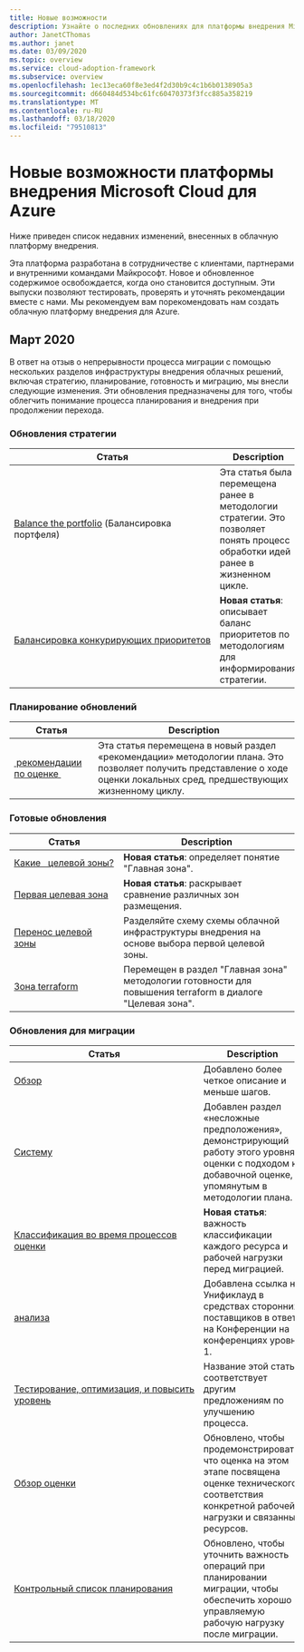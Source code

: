 ```yaml
---
title: Новые возможности
description: Узнайте о последних обновлениях для платформы внедрения Microsoft Cloud для Azure.
author: JanetCThomas
ms.author: janet
ms.date: 03/09/2020
ms.topic: overview
ms.service: cloud-adoption-framework
ms.subservice: overview
ms.openlocfilehash: 1ec13eca60f8e3ed4f2d30b9c4c1b6b0138905a3
ms.sourcegitcommit: d660484d534bc61fc60470373f3fcc885a358219
ms.translationtype: MT
ms.contentlocale: ru-RU
ms.lasthandoff: 03/18/2020
ms.locfileid: "79510813"
---
```

# <a name="whats-new-in-the-microsoft-cloud-adoption-framework-for-azure"></a>Новые возможности платформы внедрения Microsoft Cloud для Azure

Ниже приведен список недавних изменений, внесенных в облачную платформу внедрения.

Эта платформа разработана в сотрудничестве с клиентами, партнерами и внутренними командами Майкрософт. Новое и обновленное содержимое освобождается, когда оно становится доступным. Эти выпуски позволяют тестировать, проверять и уточнять рекомендации вместе с нами. Мы рекомендуем вам порекомендовать нам создать облачную платформу внедрения для Azure.

## <a name="march-2020"></a>Март 2020

В ответ на отзыв о непрерывности процесса миграции с помощью нескольких разделов инфраструктуры внедрения облачных решений, включая стратегию, планирование, готовность и миграцию, мы внесли следующие изменения. Эти обновления предназначены для того, чтобы облегчить понимание процесса планирования и внедрения при продолжении перехода.

### <a name="strategy-updates"></a>Обновления стратегии

| Статья                                                                       | Description                                                                                                                                    |
|-------------------------------------------------------------------------------|------------------------------------------------------------------------------------------------------------------------------------------------|
| [Balance the portfolio](../strategy/balance-the-portfolio.md) (Балансировка портфеля)                 | Эта статья была перемещена ранее в методологии стратегии. Это позволяет понять процесс обработки идей ранее в жизненном цикле. |
| [Балансировка&nbsp;конкурирующих&nbsp;приоритетов](../strategy/balance-competing-priorities.md) | **Новая статья**: описывает баланс приоритетов по методологиям для информирования стратегии.                                         |

### <a name="plan-updates"></a>Планирование обновлений

| Статья                                                             | Description                                                                                                                                                                           |
|---------------------------------------------------------------------|---------------------------------------------------------------------------------------------------------------------------------------------------------------------------------------|
| [&nbsp;рекомендации по оценке&nbsp;](../plan/contoso-migration-assessment.md) | Эта статья перемещена в новый раздел «рекомендации» методологии плана. Это позволяет получить представление о ходе оценки локальных сред, предшествующих жизненному циклу. |

### <a name="ready-updates"></a>Готовые обновления

| Статья                                                                   | Description                                                                                                              |
|---------------------------------------------------------------------------|--------------------------------------------------------------------------------------------------------------------------|
| [Какие&nbsp;&nbsp;&nbsp;целевой&nbsp;зоны?](../ready/landing-zone/index.md)                 | **Новая статья**: определяет понятие "Главная зона".                                                                          |
| [Первая целевая зона](../ready/landing-zone/first-landing-zone.md)         | **Новая статья**: раскрывает сравнение различных зон размещения.                                                     |
| [Перенос целевой зоны](../ready/landing-zone/migrate-landing-zone.md)     | Разделяйте схему схемы облачной инфраструктуры внедрения на основе выбора первой целевой зоны.         |
| [Зона terraform](../ready/landing-zone/terraform-landing-zone.md) | Перемещен в раздел "Главная зона" методологии готовности для повышения terraform в диалоге "Целевая зона". |

### <a name="migration-updates"></a>Обновления для миграции

| Статья                                                                                          | Description                                                                                                                                                             |
|--------------------------------------------------------------------------------------------------|-------------------------------------------------------------------------------------------------------------------------------------------------------------------------|
| [Обзор](../migrate/azure-migration-guide/index.md)                                            | Добавлено более четкое описание и меньше шагов.                                                                                                        |
| [Систему](../migrate/azure-migration-guide/assess.md)                                             | Добавлен раздел «несложные предположения», демонстрирующий работу этого уровня оценки с подходом к добавочной оценке, упомянутым в методологии плана. |
| [Классификация во время процессов оценки](../migrate/migration-considerations/assess/classify.md) | **Новая статья**: важность классификации каждого ресурса и рабочей нагрузки перед миграцией.                                                                    |
| [анализа](../migrate/azure-migration-guide/migrate.md)                                           | Добавлена ссылка на Унификлауд в средствах сторонних поставщиков в ответ на Конференции на конференциях уровня 1.                                                         |
| [Тестирование,&nbsp;оптимизация,&nbsp;и&nbsp;повысить уровень](../migrate/azure-migration-guide/optimize-and-transform.md)        | Название этой статьи соответствует другим предложениям по улучшению процесса.                                                                                           |
| [Обзор оценки](../migrate/migration-considerations/assess/index.md)                           | Обновлено, чтобы продемонстрировать, что оценка на этом этапе посвящена оценке технического соответствия конкретной рабочей нагрузки и связанных ресурсов.                               |
| [Контрольный список планирования](../migrate/migration-considerations/prerequisites/planning-checklist.md)    | Обновлено, чтобы уточнить важность операций при планировании миграции, чтобы обеспечить хорошо управляемую рабочую нагрузку после миграции.                  |
